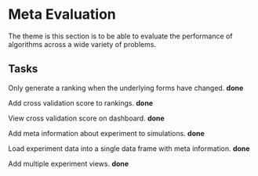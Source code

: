 # Meta Evaluation

The theme is this section is to be able to evaluate the performance of algorithms across a wide variety of problems.

## Tasks

Only generate a ranking when the underlying forms have changed. **done**

Add cross validation score to rankings.  **done**

View cross validation score on dashboard.  **done**

Add meta information about experiment to simulations. **done**

Load experiment data into a single data frame with meta information. **done**

Add multiple experiment views. **done**

